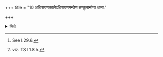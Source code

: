 +++
title = "10 अधिश्रयणकालेऽधिश्रयणमन्त्रेण तण्डुलानोप्य धानाः"

+++

<details><summary>थिते</summary>

10. At the time of placing (the oblation-material on fire).[^1] having poured (on potsherd) rice with the formula (to be used at the time) of placing (the oblation material on fire)[^2] he prepares the fried grains; having poured the unhusked rice-grains he prepares the roasted grains.  

[^1]: See I.29.6.  

[^2]: viz. TS I.1.8.h.  
</details>
